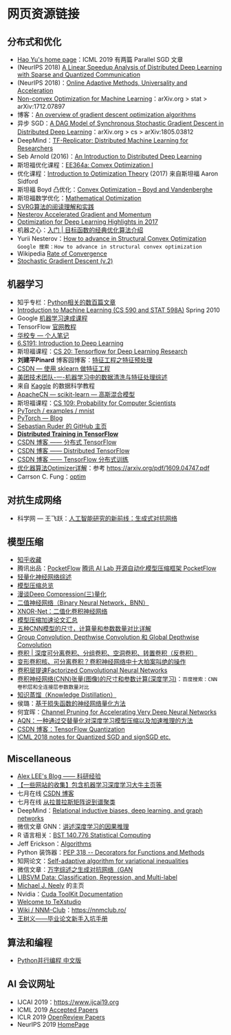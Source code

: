 # 网页资源链接

## 分布式和优化

- [Hao Yu's home page](http://www-scf.usc.edu/~yuhao/publications.html)：ICML 2019 有两篇 Parallel SGD 文章
- (NeurIPS 2018) [A Linear Speedup Analysis of Distributed Deep Learning with Sparse and Quantized Communication](https://papers.nips.cc/paper/7519-a-linear-speedup-analysis-of-distributed-deep-learning-with-sparse-and-quantized-communication.pdf)
- (NeurIPS 2018)：[Online Adaptive Methods, Universality and Acceleration](https://papers.nips.cc/paper/7885-online-adaptive-methods-universality-and-acceleration.pdf)
- [Non-convex Optimization for Machine Learning](https://arxiv.org/abs/1712.07897)：arXiv.org > stat > arXiv:1712.07897
- 博客：[An overview of gradient descent optimization algorithms](http://ruder.io/optimizing-gradient-descent/index.html)
- 异步 SGD：[A DAG Model of Synchronous Stochastic Gradient Descent in Distributed Deep Learning](https://arxiv.org/abs/1805.03812)：arXiv.org > cs > arXiv:1805.03812
- DeepMind：[TF-Replicator: Distributed Machine Learning for Researchers](https://deepmind.com/blog/tf-replicator-distributed-machine-learning/)
- Seb Arnold (2016)：[An Introduction to Distributed Deep Learning](http://seba1511.net/dist_blog/)
- 斯坦福优化课程：[EE364a: Convex Optimization I](http://web.stanford.edu/class/ee364a/lectures.html)
- 优化课程：[Introduction to Optimization Theory](http://www.aaronsidford.com/sp17_opt_theory.html) (2017) 来自斯坦福 Aaron Sidford
- 斯坦福 Boyd 凸优化：[Convex Optimization – Boyd and Vandenberghe](http://stanford.edu/~boyd/cvxbook/)
- 斯坦福数学优化：[Mathematical Optimization](https://web.stanford.edu/group/sisl/k12/optimization/#!index.md)
- [SVRG算法的阅读理解和实践](https://caoxiaoqing.github.io/2018/05/11/SVRG%E8%AE%BA%E6%96%87%E9%98%85%E8%AF%BB%E7%AC%94%E8%AE%B0/)
- [Nesterov Accelerated Gradient and Momentum](https://jlmelville.github.io/mize/nesterov.html)
- [Optimization for Deep Learning Highlights in 2017](http://ruder.io/deep-learning-optimization-2017/)
- 机器之心：[入门 | 目标函数的经典优化算法介绍](https://cloud.tencent.com/developer/article/1120062)
- Yurii Nesterov：[How to advance in Structural Convex Optimization](https://pdfs.semanticscholar.org/e76b/fde9856df4d770278f43cd2d0a2c13fe0c52.pdf) `Google 搜索：How to advance in structural convex optimization`
- Wikipedia [Rate of Convergence](https://en.wikipedia.org/wiki/Rate_of_convergence)
- [Stochastic Gradient Descent (v.2)](https://leon.bottou.org/projects/sgd)


## 机器学习

- 知乎专栏：[Python相关的数百篇文章](https://zhuanlan.zhihu.com/p/39836102)
- [Introduction to Machine Learning (CS 590 and STAT 598A)](http://www.stat.purdue.edu/~vishy/introml/introml.html) Spring 2010
- Google [机器学习速成课程](https://developers.google.cn/machine-learning/crash-course/prereqs-and-prework)
- TensorFlow [官网教程](https://tensorflow.google.cn/tutorials/representation/word2vec?tdsourcetag=s_pctim_aiomsg)
- [华校专 — 个人笔记](http://www.huaxiaozhuan.com/)
- [6.S191: Introduction to Deep Learning](http://introtodeeplearning.com/)
- 斯坦福课程：[CS 20: Tensorflow for Deep Learning Research](https://web.stanford.edu/class/cs20si/)
- **刘建平Pinard** 博客园博客：[特征工程之特征预处理](https://www.cnblogs.com/pinard/p/9093890.html)
- [CSDN — 使用 sklearn 做特征工程](https://blog.csdn.net/xw_classmate/article/details/51331787)
- [美团技术团队-一-机器学习中的数据清洗与特征处理综述](http://www.360doc.com/content/15/1016/14/28334341_506052351.shtml)
- 来自 [Kaggle](https://www.kaggle.com/shivamb/data-science-glossary-on-kaggle/) 的数据科学教程
- [ApacheCN — scikit-learn — 高斯混合模型](http://cwiki.apachecn.org/pages/viewpage.action?pageId=10814209)
- 斯坦福课程：[CS 109: Probability for Computer Scientists](http://web.stanford.edu/class/cs109/)
- [PyTorch / examples / mnist](https://github.com/pytorch/examples/blob/master/mnist/main.py)
- [PyTorch — Blog](https://pytorch.org/blog/)
- [Sebastian Ruder 的 GitHub 主页](https://github.com/sebastianruder)
- [**Distributed Training in TensorFlow**](https://www.tensorflow.org/alpha/guide/distribute_strategy)
- [CSDN 博客 —— 分布式 TensorFlow](https://blog.csdn.net/u012436149/article/details/53140869/)
- [CSDN 博客 —— Distributed TensorFlow](https://blog.csdn.net/u011026329/article/details/79190537)
- [CSDN 博客 —— TensorFlow 分布式训练](https://blog.csdn.net/hjimce/article/details/61197190)
- [优化器算法Optimizer详解](https://www.cnblogs.com/guoyaohua/p/8542554.html)：参考 https://arxiv.org/pdf/1609.04747.pdf
- Carrson C. Fung：[optim](http://cwww.ee.nctu.edu.tw/~cfung/docs/optim/)



## 对抗生成网络

- 科学网 — 王飞跃：[人工智能研究的新前线：生成式对抗网络](http://blog.sciencenet.cn/home.php?mod=space&uid=2374&do=blog&id=1130140)


## 模型压缩

- [知乎收藏](https://www.zhihu.com/collection/331460833)
- 腾讯出品：[PocketFlow](https://pocketflow.github.io/)  [腾讯 AI Lab 开源自动化模型压缩框架 PocketFlow](https://blog.csdn.net/Tencent_TEG/article/details/82755347)
- [轻量化神经网络综述](https://cloud.tencent.com/developer/news/321681)
- [模型压缩总览](https://www.jianshu.com/p/e73851f32c9f)
- [漫谈Deep Compression(三)量化](https://www.jianshu.com/p/89ef257235f6)
- [二值神经网络（Binary Neural Network，BNN）](https://blog.csdn.net/stdcoutzyx/article/details/50926174)
- [XNOR-Net：二值化卷积神经网络](https://www.jianshu.com/p/f9b015cc4514)
- [模型压缩加速论文汇总](http://bbs.cvmart.net/topics/352/%E6%A8%A1%E5%9E%8B%E5%8E%8B%E7%BC%A9%E5%8A%A0%E9%80%9F)
- [五种CNN模型的尺寸，计算量和参数数量对比详解](http://m.elecfans.com/article/598165.html)
- [Group Convolution, Depthwise Convolution 和 Global Depthwise Convolution](https://blog.csdn.net/blogshinelee/article/details/86094419)
- [卷积 | 深度可分离卷积、分组卷积、空洞卷积、转置卷积（反卷积）](https://blog.csdn.net/u012426298/article/details/80853553)
- [变形卷积核、可分离卷积？卷积神经网络中十大拍案叫绝的操作](https://www.leiphone.com/news/201708/0rQBSwPO62IBhRxV.html)
- [卷积层提速Factorized Convolutional Neural Networks](https://blog.csdn.net/shenxiaolu1984/article/details/52266391)
- [卷积神经网络(CNN)张量(图像)的尺寸和参数计算(深度学习)](http://www.cnblogs.com/touch-skyer/p/9150039.html)：`百度搜索：CNN 卷积层和全连接层参数数量对比`
- [知识蒸馏（Knowledge Distillation）](https://blog.csdn.net/nature553863/article/details/80568658)
- 侯璐：[基于损失函数的神经网络量化方法](http://www.mooc.ai/open/course/473)
- 何宜晖：[Channel Pruning for Accelerating Very Deep Neural Networks](https://github.com/yihui-he/channel-pruning)
- [AQN：一种通过交替量化对深度学习模型压缩以及加速推理的方法](https://yq.aliyun.com/articles/555997)
- [CSDN 博客：TensorFlow Quantization](https://blog.csdn.net/yifen4234/article/details/80382956)
- [ICML 2018 notes for Quantized SGD and signSGD etc.](https://medium.com/@yaroslavvb/icml-2018-notes-aa7307a0b17)


## Miscellaneous

- [Alex LEE's Blog —— 科研经验](http://saili.science/2016/04/04/how-to-research/)
- [【一些网站的收集】包含机器学习深度学习大牛主页等](https://blog.csdn.net/seahillpass/article/details/75944308)
- 七月在线 [CSDN 博客](https://blog.csdn.net/v_JULY_v)
- 七月在线 [从拉普拉斯矩阵说到谱聚类](https://blog.csdn.net/v_july_v/article/details/40738211)
- DeepMind：[Relational inductive biases, deep learning, and graph networks](https://arxiv.org/abs/1806.01261)
- 微信文章 GNN：[讲述深度学习的因果推理](https://mp.weixin.qq.com/s/TAccHagxXQ82lfE91Y6xWg)
- R 语言相关：[BST 140.776 Statistical Computing](http://www.biostat.jhsph.edu/~bcaffo/statcomp/)
- Jeff Erickson：[Algorithms](http://jeffe.cs.illinois.edu/teaching/algorithms/index.html)
- Python 装饰器：[PEP 318 -- Decorators for Functions and Methods](https://www.python.org/dev/peps/pep-0318/)
- 知网论文：[Self-adaptive algorithm for variational inequalities](http://en.cnki.com.cn/Article_en/CJFDTotal-ZGMH201403014.htm)
- 微信文章：[万字综述之生成对抗网络（GAN](https://mp.weixin.qq.com/s/ZIJAdOGgdrOKCdXkEBDyMA?)
- [LIBSVM Data: Classification, Regression, and Multi-label](https://www.csie.ntu.edu.tw/~cjlin/libsvmtools/datasets/)
- [Michael J. Neely](http://www-bcf.usc.edu/~mjneely/) 的主页
- Nvidia：[Cuda ToolKit Documentation](https://docs.nvidia.com/cuda/cuda-c-programming-guide/index.html#introduction)
- [Welcome to TeXstudio](https://www.texstudio.org/)
- [Wiki / NNM-Club](http://www.wikireality.ru/wiki/NNM-Club)：https://nnmclub.ro/
- [王树义——毕业论文新手入坑手册](https://bookdown.org/wshuyi/intro-to-scientific-writings/)


## 算法和编程

- [Python并行编程 中文版](https://python-parallel-programmning-cookbook.readthedocs.io/zh_CN/latest/index.html)


## AI 会议网址

- IJCAI 2019：https://www.ijcai19.org
- ICML 2019 [Accepted Papers](https://icml.cc/Conferences/2019/AcceptedPapersInitial)
- ICLR 2019 [OpenReview Papers](https://openreview.net/group?id=ICLR.cc/2019/Conference)
- NeurIPS 2019 [HomePage](https://nips.cc/)

